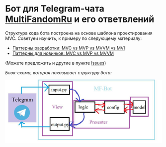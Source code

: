 # Бот для Telegram-чата [MultiFandomRu](t.me/MultiFandomRu) и его ответвлений

Структура кода бота построена на основе шаблона проектирования MVC.
Советуеи изучить, к примеру по следующему материалу:

- [Паттерны разработки: 
MVC vs MVP vs MVVM vs MVI](https://habr.com/ru/post/344184/)
- [Паттерны для новичков:
 MVC vs MVP vs MVVM](https://habr.com/ru/post/215605/)
 
 (Можете предложить и другие в пункте
  [Issues](https://github.com/DeMaximilianster/MF-Bot/issues/new))
 



*Блок-схема, которая показывает структуру бота:*

  ![](.README_images/scheme.png)
 





